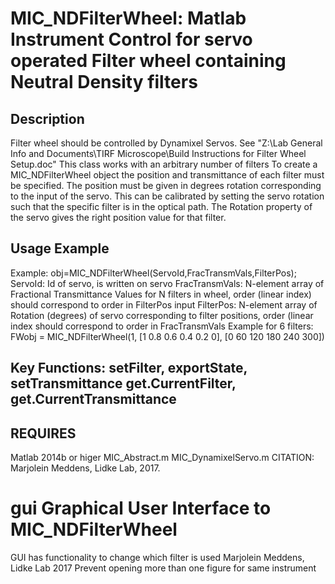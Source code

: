 # MIC_NDFilterWheel: Matlab Instrument Control for servo operated Filter wheel containing Neutral Density filters
## Description
Filter wheel should be controlled by Dynamixel Servos. See "Z:\Lab
General Info and Documents\TIRF Microscope\Build Instructions for
Filter Wheel Setup.doc"
This class works with an arbitrary number of filters
To create a MIC_NDFilterWheel object the position and transmittance
of each filter must be specified. The position must be given in
degrees rotation corresponding to the input of the servo. This
can be calibrated by setting the servo rotation such that the
specific filter is in the optical path. The Rotation property of the
servo gives the right position value for that filter.
## Usage Example
Example: obj=MIC_NDFilterWheel(ServoId,FracTransmVals,FilterPos);
ServoId: Id of servo, is written on servo
FracTransmVals: N-element array of Fractional Transmittance
Values for N filters in wheel, order (linear index)
should correspond to order in FilterPos input
FilterPos: N-element array of Rotation (degrees) of servo
corresponding to filter positions, order (linear
index should correspond to order in FracTransmVals
Example for 6 filters:
FWobj = MIC_NDFilterWheel(1, [1 0.8 0.6 0.4 0.2 0], [0 60 120 180 240 300])
## Key Functions: setFilter, exportState, setTransmittance get.CurrentFilter, get.CurrentTransmittance
## REQUIRES
Matlab 2014b or higer
MIC_Abstract.m
MIC_DynamixelServo.m
CITATION: Marjolein Meddens, Lidke Lab, 2017.
# gui Graphical User Interface to MIC_NDFilterWheel
GUI has functionality to change which filter is used
Marjolein Meddens, Lidke Lab 2017
Prevent opening more than one figure for same instrument
